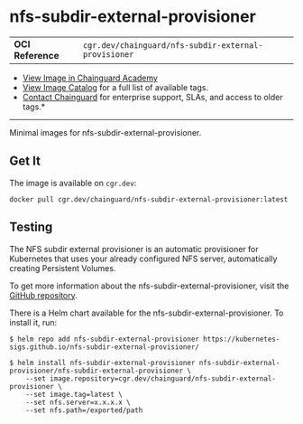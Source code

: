 <!--monopod:start-->
# nfs-subdir-external-provisioner
| | |
| - | - |
| **OCI Reference** | `cgr.dev/chainguard/nfs-subdir-external-provisioner` |


* [View Image in Chainguard Academy](https://edu.chainguard.dev/chainguard/chainguard-images/reference/nfs-subdir-external-provisioner/overview/)
* [View Image Catalog](https://console.enforce.dev/images/catalog) for a full list of available tags.
* [Contact Chainguard](https://www.chainguard.dev/chainguard-images) for enterprise support, SLAs, and access to older tags.*

---
<!--monopod:end-->

Minimal images for nfs-subdir-external-provisioner.

## Get It

The image is available on `cgr.dev`:

```
docker pull cgr.dev/chainguard/nfs-subdir-external-provisioner:latest
```

## Testing

The NFS subdir external provisioner is an automatic provisioner for Kubernetes that uses your already configured NFS server, automatically creating Persistent Volumes. 

To get more information about the nfs-subdir-external-provisioner, visit the [GitHub repository](https://github.com/kubernetes-sigs/nfs-subdir-external-provisioner).

There is a Helm chart available for the nfs-subdir-external-provisioner. To install it, run:

```
$ helm repo add nfs-subdir-external-provisioner https://kubernetes-sigs.github.io/nfs-subdir-external-provisioner/

$ helm install nfs-subdir-external-provisioner nfs-subdir-external-provisioner/nfs-subdir-external-provisioner \
    --set image.repository=cgr.dev/chainguard/nfs-subdir-external-provisioner \
    --set image.tag=latest \
    --set nfs.server=x.x.x.x \
    --set nfs.path=/exported/path
```
